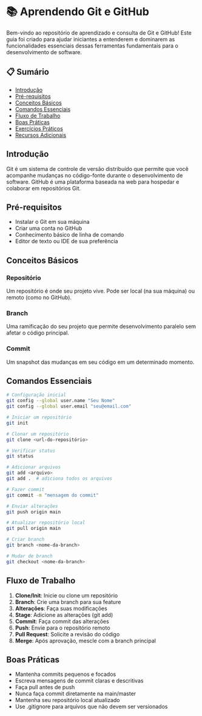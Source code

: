 # 📚 Aprendendo Git e GitHub

Bem-vindo ao repositório de aprendizado e consulta de Git e GitHub! Este guia foi criado para ajudar iniciantes a entenderem e dominarem as funcionalidades essenciais dessas ferramentas fundamentais para o desenvolvimento de software.

## 📋 Sumário

- [Introdução](#introdução)
- [Pré-requisitos](#pré-requisitos)
- [Conceitos Básicos](#conceitos-básicos)
- [Comandos Essenciais](#comandos-essenciais)
- [Fluxo de Trabalho](#fluxo-de-trabalho)
- [Boas Práticas](#boas-práticas)
- [Exercícios Práticos](#exercícios-práticos)
- [Recursos Adicionais](#recursos-adicionais)

## Introdução

Git é um sistema de controle de versão distribuído que permite que você acompanhe mudanças no código-fonte durante o desenvolvimento de software. GitHub é uma plataforma baseada na web para hospedar e colaborar em repositórios Git.

## Pré-requisitos

- Instalar o Git em sua máquina
- Criar uma conta no GitHub
- Conhecimento básico de linha de comando
- Editor de texto ou IDE de sua preferência

## Conceitos Básicos

### Repositório
Um repositório é onde seu projeto vive. Pode ser local (na sua máquina) ou remoto (como no GitHub).

### Branch
Uma ramificação do seu projeto que permite desenvolvimento paralelo sem afetar o código principal.

### Commit
Um snapshot das mudanças em seu código em um determinado momento.

## Comandos Essenciais

```bash
# Configuração inicial
git config --global user.name "Seu Nome"
git config --global user.email "seu@email.com"

# Iniciar um repositório
git init

# Clonar um repositório
git clone <url-do-repositório>

# Verificar status
git status

# Adicionar arquivos
git add <arquivo>
git add .  # adiciona todos os arquivos

# Fazer commit
git commit -m "mensagem do commit"

# Enviar alterações
git push origin main

# Atualizar repositório local
git pull origin main

# Criar branch
git branch <nome-da-branch>

# Mudar de branch
git checkout <nome-da-branch>
```

## Fluxo de Trabalho

1. **Clone/Init**: Inicie ou clone um repositório
2. **Branch**: Crie uma branch para sua feature
3. **Alterações**: Faça suas modificações
4. **Stage**: Adicione as alterações (git add)
5. **Commit**: Faça commit das alterações
6. **Push**: Envie para o repositório remoto
7. **Pull Request**: Solicite a revisão do código
8. **Merge**: Após aprovação, mescle com a branch principal

## Boas Práticas

- Mantenha commits pequenos e focados
- Escreva mensagens de commit claras e descritivas
- Faça pull antes de push
- Nunca faça commit diretamente na main/master
- Mantenha seu repositório local atualizado
- Use .gitignore para arquivos que não devem ser versionados

